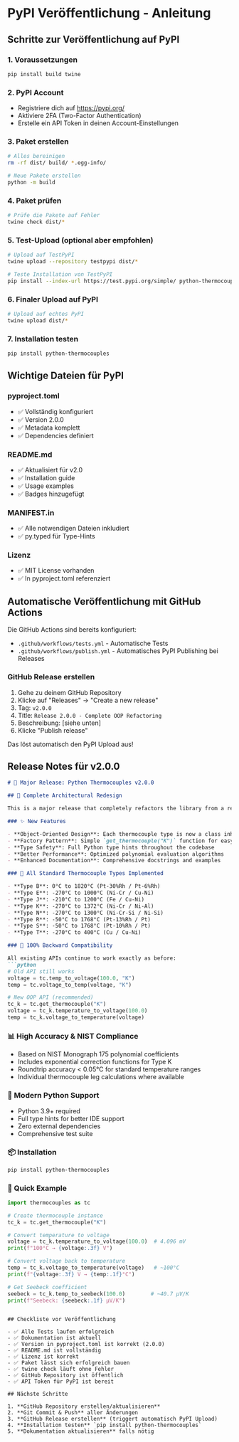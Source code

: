 # PyPI Veröffentlichung - Anleitung

## Schritte zur Veröffentlichung auf PyPI

### 1. Voraussetzungen
```bash
pip install build twine
```

### 2. PyPI Account
- Registriere dich auf https://pypi.org/
- Aktiviere 2FA (Two-Factor Authentication)
- Erstelle ein API Token in deinen Account-Einstellungen

### 3. Paket erstellen
```bash
# Alles bereinigen
rm -rf dist/ build/ *.egg-info/

# Neue Pakete erstellen
python -m build
```

### 4. Paket prüfen
```bash
# Prüfe die Pakete auf Fehler
twine check dist/*
```

### 5. Test-Upload (optional aber empfohlen)
```bash
# Upload auf TestPyPI
twine upload --repository testpypi dist/*

# Teste Installation von TestPyPI
pip install --index-url https://test.pypi.org/simple/ python-thermocouples
```

### 6. Finaler Upload auf PyPI
```bash
# Upload auf echtes PyPI
twine upload dist/*
```

### 7. Installation testen
```bash
pip install python-thermocouples
```

## Wichtige Dateien für PyPI

### pyproject.toml
- ✅ Vollständig konfiguriert
- ✅ Version 2.0.0
- ✅ Metadata komplett
- ✅ Dependencies definiert

### README.md
- ✅ Aktualisiert für v2.0
- ✅ Installation guide
- ✅ Usage examples
- ✅ Badges hinzugefügt

### MANIFEST.in
- ✅ Alle notwendigen Dateien inkludiert
- ✅ py.typed für Type-Hints

### Lizenz
- ✅ MIT License vorhanden
- ✅ In pyproject.toml referenziert

## Automatische Veröffentlichung mit GitHub Actions

Die GitHub Actions sind bereits konfiguriert:
- `.github/workflows/tests.yml` - Automatische Tests
- `.github/workflows/publish.yml` - Automatisches PyPI Publishing bei Releases

### GitHub Release erstellen
1. Gehe zu deinem GitHub Repository
2. Klicke auf "Releases" → "Create a new release"
3. Tag: `v2.0.0`
4. Title: `Release 2.0.0 - Complete OOP Refactoring`
5. Beschreibung: [siehe unten]
6. Klicke "Publish release"

Das löst automatisch den PyPI Upload aus!

## Release Notes für v2.0.0

```markdown
# 🚀 Major Release: Python Thermocouples v2.0.0

## 🎯 Complete Architectural Redesign

This is a major release that completely refactors the library from a registry-based approach to a modern object-oriented architecture.

### ✨ New Features

- **Object-Oriented Design**: Each thermocouple type is now a class inheriting from an abstract base class
- **Factory Pattern**: Simple `get_thermocouple("K")` function for easy instantiation  
- **Type Safety**: Full Python type hints throughout the codebase
- **Better Performance**: Optimized polynomial evaluation algorithms
- **Enhanced Documentation**: Comprehensive docstrings and examples

### 🔧 All Standard Thermocouple Types Implemented

- **Type B**: 0°C to 1820°C (Pt-30%Rh / Pt-6%Rh)
- **Type E**: -270°C to 1000°C (Ni-Cr / Cu-Ni) 
- **Type J**: -210°C to 1200°C (Fe / Cu-Ni)
- **Type K**: -270°C to 1372°C (Ni-Cr / Ni-Al)
- **Type N**: -270°C to 1300°C (Ni-Cr-Si / Ni-Si)
- **Type R**: -50°C to 1768°C (Pt-13%Rh / Pt)
- **Type S**: -50°C to 1768°C (Pt-10%Rh / Pt) 
- **Type T**: -270°C to 400°C (Cu / Cu-Ni)

### 🔄 100% Backward Compatibility

All existing APIs continue to work exactly as before:
```python
# Old API still works
voltage = tc.temp_to_voltage(100.0, "K")
temp = tc.voltage_to_temp(voltage, "K")

# New OOP API (recommended)
tc_k = tc.get_thermocouple("K") 
voltage = tc_k.temperature_to_voltage(100.0)
temp = tc_k.voltage_to_temperature(voltage)
```

### 📊 High Accuracy & NIST Compliance

- Based on NIST Monograph 175 polynomial coefficients
- Includes exponential correction functions for Type K
- Roundtrip accuracy < 0.05°C for standard temperature ranges
- Individual thermocouple leg calculations where available

### 🐍 Modern Python Support

- Python 3.9+ required
- Full type hints for better IDE support
- Zero external dependencies
- Comprehensive test suite

### 📦 Installation

```bash
pip install python-thermocouples
```

### 🔗 Quick Example

```python
import thermocouples as tc

# Create thermocouple instance
tc_k = tc.get_thermocouple("K")

# Convert temperature to voltage
voltage = tc_k.temperature_to_voltage(100.0)  # 4.096 mV
print(f"100°C → {voltage:.3f} V")

# Convert voltage back to temperature  
temp = tc_k.voltage_to_temperature(voltage)   # ~100°C
print(f"{voltage:.3f} V → {temp:.1f}°C")

# Get Seebeck coefficient
seebeck = tc_k.temp_to_seebeck(100.0)        # ~40.7 µV/K
print(f"Seebeck: {seebeck:.1f} µV/K")
```
```

## Checkliste vor Veröffentlichung

- ✅ Alle Tests laufen erfolgreich
- ✅ Dokumentation ist aktuell
- ✅ Version in pyproject.toml ist korrekt (2.0.0)
- ✅ README.md ist vollständig
- ✅ Lizenz ist korrekt
- ✅ Paket lässt sich erfolgreich bauen
- ✅ twine check läuft ohne Fehler
- ✅ GitHub Repository ist öffentlich
- ✅ API Token für PyPI ist bereit

## Nächste Schritte

1. **GitHub Repository erstellen/aktualisieren**
2. **Git Commit & Push** aller Änderungen
3. **GitHub Release erstellen** (triggert automatisch PyPI Upload)
4. **Installation testen** `pip install python-thermocouples`
5. **Dokumentation aktualisieren** falls nötig
